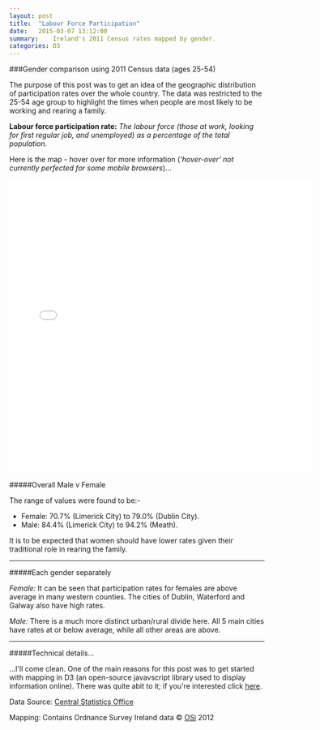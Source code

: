```yaml
---
layout: post
title:  "Labour Force Participation"
date:   2015-03-07 13:12:00
summary:    Ireland's 2011 Census rates mapped by gender.
categories: D3
---
```


###Gender comparison using 2011 Census data (ages 25-54)

The purpose of this post was to get an idea of the geographic distribution of participation rates over the whole country. The data was restricted to the 25-54 age group to highlight the times when people are most likely to be working and rearing a family.  

__Labour force participation rate:__ _The labour force (those at work, looking for first regular job, and unemployed) as a percentage of the total population._

Here is the map - hover over for more information (_'hover-over' not currently perfected for some mobile browsers_)...

<iframe src="{{ site.baseurl }}{{ post.url }}/LFPR2011_d3choro.html" width="600" height="580" marginwidth="0" marginheight="0" scrolling="no" frameBorder="0"></iframe>

#####Overall Male v Female

The range of values were found to be:-

- Female: 70.7% (Limerick City) to 79.0% (Dublin City).
- Male: 84.4% (Limerick City) to 94.2% (Meath).

It is to be expected that women should have lower rates given their traditional role in rearing the family.

---

#####Each gender separately

_Female:_ It can be seen that participation rates for females are above average in many western counties. The cities of Dublin, Waterford and Galway also have high rates.

_Male:_ There is a much more distinct urban/rural divide here. All 5 main cities have rates at or below average, while all other areas are above.

---

#####Technical details...

...I'll come clean. One of the main reasons for this post was to get started with mapping in D3 (an open-source javavscript library used to display information online). There was quite abit to it; if you're interested click [here](https://github.com/prockley/LabourForceParticipation_D3Mapping).

Data Source: [Central Statistics Office](http://www.cso.ie)

Mapping: Contains Ordnance Survey Ireland data © [OSi](http://www.osi.ie) 2012


